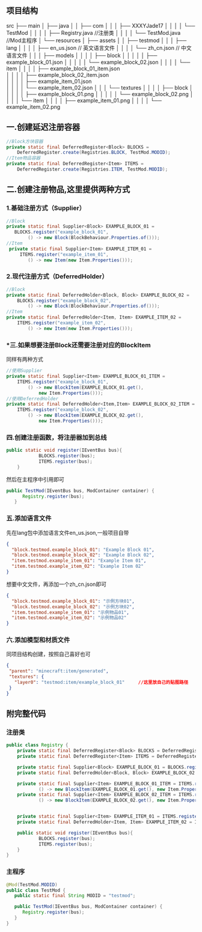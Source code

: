 ## 项目结构
src
├── main
│   ├── java
│   │   ├── com
│   │   │   ├── XXXYJade17
│   │   │   │   └── TestMod
│   │   │   │       ├── Registry.java      //注册类
│   │   │   │       └── TestMod.java     //Mod主程序
│   └── resources
│       ├── assets
│       │   ├── testmod
│       │   │   ├── lang
│       │   │   │   ├── en_us.json  // 英文语言文件
│       │   │   │   └── zh_cn.json  // 中文语言文件
│       │   │   ├── models
│       │   │   │   ├── block
│       │   │   │   │   ├── example_block_01.json 
│       │   │   │   │   └── example_block_02.json
│       │   │   │   └── item
│       │   │   │       ├── example_block_01_item.json  
│       │   │   │       ├── example_block_02_item.json    
│       │   │   │       ├── example_item_01.json  
│       │   │   │       └── example_item_02.json
│       │   │   └── textures
│       │   │   │   ├── block
│       │   │   │   │   ├── example_block_01.png
│       │   │   │   │   └── example_block_02.png
│       │   │   │   └── item
│       │   │   │       ├── example_item_01.png
│       │   │   │       └── example_item_02.png
## 一.创建延迟注册容器
```java
//Block方块容器
private static final DeferredRegister<Block> BLOCKS = 
    DeferredRegister.create(Registries.BLOCK, TestMod.MODID);
//Item物品容器
private static final DeferredRegister<Item> ITEMS =
    DeferredRegister.create(Registries.ITEM, TestMod.MODID);
```
## 二.创建注册物品,这里提供两种方式
### 1.基础注册方式（Supplier）
```java
//Block
private static final Supplier<Block> EXAMPLE_BLOCK_01 = 
   BLOCKS.register("example_block_01", 
        () -> new Block(BlockBehaviour.Properties.of()));
//Item
 private static final Supplier<Item> EXAMPLE_ITEM_01 = 
     ITEMS.register("example_item_01",
        () -> new Item(new Item.Properties()));
```
### 2.现代注册方式（DeferredHolder）
```java
//Block
private static final DeferredHolder<Block, Block> EXAMPLE_BLOCK_02 = 
    BLOCKS.register("example_block_02", 
        () -> new Block(BlockBehaviour.Properties.of()));
//Item
private static final DeferredHolder<Item, Item> EXAMPLE_ITEM_02 = 
    ITEMS.register("example_item_02", 
        () -> new Item(new Item.Properties()));
```
### *三.如果想要注册Block还需要注册对应的BlockItem
同样有两种方式
```java
//使用Supplier
private static final Supplier<Item> EXAMPLE_BLOCK_01_ITEM = 
    ITEMS.register("example_block_01",
        () -> new BlockItem(EXAMPLE_BLOCK_01.get(), 
            new Item.Properties()));
//使用DeferredHolder
private static final DeferredHolder<Item,Item> EXAMPLE_BLOCK_02_ITEM = 
    ITEMS.register("example_block_02",
        () -> new BlockItem(EXAMPLE_BLOCK_02.get(),
            new Item.Properties()));
```
### 四.创建注册函数，将注册器加到总线
```java
public static void register(IEventBus bus){
            BLOCKS.register(bus);
            ITEMS.register(bus);
    }
```
然后在主程序中引用即可
```java
public TestMod(IEventBus bus, ModContainer container) {
      Registry.register(bus);
   }
```
### 五.添加语言文件
先在lang包中添加语言文件en_us.json,一般项目自带
```json
{
  "block.testmod.example_block_01": "Example Block 01",
  "block.testmod.example_block_02": "Example Block 02",
  "item.testmod.example_item_01": "Example Item 01",
  "item.testmod.example_item_02": "Example Item 02"
}
```
想要中文文件，再添加一个zh_cn.json即可
```json
{
  "block.testmod.example_block_01": "示例方块01",
  "block.testmod.example_block_02": "示例方块02",
  "item.testmod.example_item_01": "示例物品01",
  "item.testmod.example_item_02": "示例物品02"
}
```
### 六.添加模型和材质文件
同项目结构创建，按照自己喜好也可
```json
{
 "parent": "minecraft:item/generated",        
 "textures": {
   "layer0": "testmod:item/example_block_01"     //这里放自己的贴图路径
 }
}
```
## 附完整代码
### 注册类
```java
public class Registry {
    private static final DeferredRegister<Block> BLOCKS = DeferredRegister.create(Registries.BLOCK, TestMod.MODID);
    private static final DeferredRegister<Item> ITEMS = DeferredRegister.create(Registries.ITEM, TestMod.MODID);

    private static final Supplier<Block> EXAMPLE_BLOCK_01 = BLOCKS.register("example_block_01", () -> new Block(BlockBehaviour.Properties.of()));
    private static final DeferredHolder<Block, Block> EXAMPLE_BLOCK_02 = BLOCKS.register("example_block_02", () -> new Block(BlockBehaviour.Properties.of()));

    private static final Supplier<Item> EXAMPLE_BLOCK_01_ITEM = ITEMS.register("example_block_01",
            () -> new BlockItem(EXAMPLE_BLOCK_01.get(), new Item.Properties()));
    private static final Supplier<Item> EXAMPLE_BLOCK_02_ITEM = ITEMS.register("example_block_02",
            () -> new BlockItem(EXAMPLE_BLOCK_02.get(), new Item.Properties()));


    private static final Supplier<Item> EXAMPLE_ITEM_01 = ITEMS.register("example_item_01", () -> new Item(new Item.Properties()));
    private static final DeferredHolder<Item, Item> EXAMPLE_ITEM_02 = ITEMS.register("example_item_02", () -> new Item(new Item.Properties()));

    public static void register(IEventBus bus){
            BLOCKS.register(bus);
            ITEMS.register(bus);
    }
}
```
### 主程序
```java
@Mod(TestMod.MODID)
public class TestMod {
   public static final String MODID = "testmod";

   public TestMod(IEventBus bus, ModContainer container) {
      Registry.register(bus);
   }
}
```